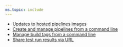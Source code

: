 ```yaml
---
ms.topic: include
---
```


- [Updates to hosted pipelines images](#updates-to-hosted-pipelines-images)
- [Create and manage pipelines from a command line](#create-and-manage-pipelines-from-a-command-line)
- [Manage build tags from a command line](#manage-build-tags-from-a-command-line)
- [Share test run results via URL](#share-test-run-results-via-url)
